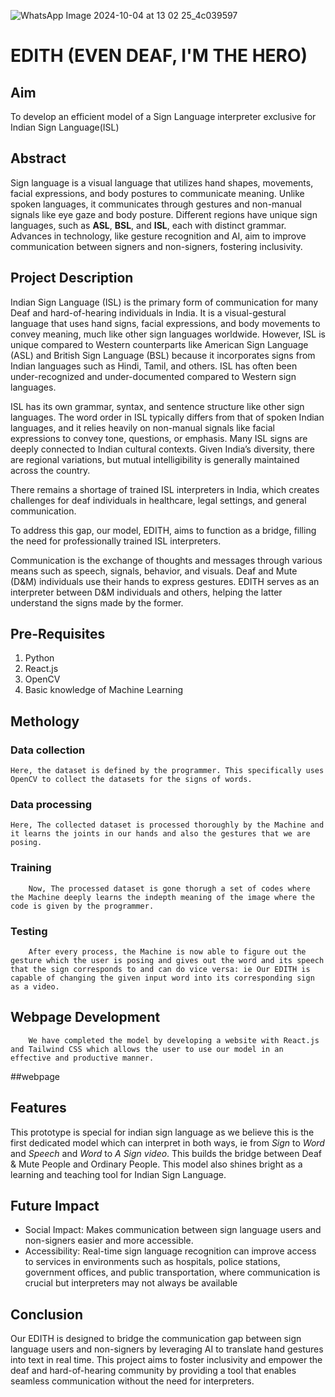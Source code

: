![WhatsApp Image 2024-10-04 at 13 02 25_4c039597](https://github.com/user-attachments/assets/8fc1ec1d-fba2-4c87-a82a-e4fa4ea42be7)
# EDITH (EVEN DEAF, I'M THE HERO)

## Aim
To develop an efficient model of a Sign Language interpreter exclusive for Indian Sign Language(ISL) 

## Abstract

Sign language is a visual language that utilizes hand shapes, movements, facial expressions, and body postures to communicate meaning. Unlike spoken languages, it communicates through gestures and non-manual signals like eye gaze and body posture. Different regions have unique sign languages, such as **ASL**, **BSL**, and **ISL**, each with distinct grammar. Advances in technology, like gesture recognition and AI, aim to improve communication between signers and non-signers, fostering inclusivity.

## Project Description

Indian Sign Language (ISL) is the primary form of communication for many Deaf and hard-of-hearing individuals in India. It is a visual-gestural language that uses hand signs, facial expressions, and body movements to convey meaning, much like other sign languages worldwide. However, ISL is unique compared to Western counterparts like American Sign Language (ASL) and British Sign Language (BSL) because it incorporates signs from Indian languages such as Hindi, Tamil, and others. ISL has often been under-recognized and under-documented compared to Western sign languages.

ISL has its own grammar, syntax, and sentence structure like other sign languages. The word order in ISL typically differs from that of spoken Indian languages, and it relies heavily on non-manual signals like facial expressions to convey tone, questions, or emphasis. Many ISL signs are deeply connected to Indian cultural contexts. Given India’s diversity, there are regional variations, but mutual intelligibility is generally maintained across the country.

There remains a shortage of trained ISL interpreters in India, which creates challenges for deaf individuals in healthcare, legal settings, and general communication.

To address this gap, our model, EDITH, aims to function as a bridge, filling the need for professionally trained ISL interpreters.

Communication is the exchange of thoughts and messages through various means such as speech, signals, behavior, and visuals. Deaf and Mute (D&M) individuals use their hands to express gestures. EDITH serves as an interpreter between D&M individuals and others, helping the latter understand the signs made by the former.

## Pre-Requisites
1. Python
2. React.js
3. OpenCV
4. Basic knowledge of Machine Learning

## Methology

### Data collection
    Here, the dataset is defined by the programmer. This specifically uses OpenCV to collect the datasets for the signs of words.
### Data processing
    Here, The collected dataset is processed thoroughly by the Machine and it learns the joints in our hands and also the gestures that we are posing.
### Training
        Now, The processed dataset is gone thorugh a set of codes where the Machine deeply learns the indepth meaning of the image where the code is given by the programmer.
### Testing
        After every process, the Machine is now able to figure out the gesture which the user is posing and gives out the word and its speech that the sign corresponds to and can do vice versa: ie Our EDITH is capable of changing the given input word into its corresponding sign as a video.
## Webpage Development
        We have completed the model by developing a website with React.js and Tailwind CSS which allows the user to use our model in an effective and productive manner.

##webpage


## Features

This prototype is special for indian sign language as we believe this is the first dedicated model which can interpret in both ways, ie from *Sign* to *Word* and *Speech* and *Word* to *A Sign video*. This builds the bridge between Deaf & Mute People and Ordinary People.
This model also shines bright as a learning and teaching tool for Indian Sign Language.

## Future Impact
- Social Impact:
    Makes communication between sign language users and non-signers easier and more accessible.
- Accessibility:
    Real-time sign language recognition can improve access to services in environments such as hospitals, police stations, government offices, and public transportation, where communication is crucial but interpreters may not always be available

## Conclusion
Our EDITH is designed to bridge the communication gap between sign language users and non-signers by leveraging AI to translate hand gestures into text in real time. This project aims to foster inclusivity and empower the deaf and hard-of-hearing community by providing a tool that enables seamless communication without the need for interpreters.

